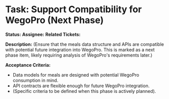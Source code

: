 # Task: Support Compatibility for WegoPro (Next Phase)

**Status:** 
**Assignee:** 
**Related Tickets:** 

**Description:**
(Ensure that the meals data structure and APIs are compatible with potential future integration into WegoPro. This is marked as a next phase item, likely requiring analysis of WegoPro's requirements later.)

**Acceptance Criteria:**
- Data models for meals are designed with potential WegoPro consumption in mind.
- API contracts are flexible enough for future WegoPro integration.
- (Specific criteria to be defined when this phase is actively planned). 